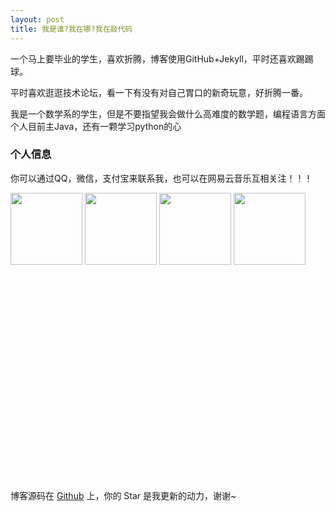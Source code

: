 ```yaml
---
layout: post
title: 我是谁?我在哪?我在敲代码 
---
```


一个马上要毕业的学生，喜欢折腾，博客使用GitHub+Jekyll，平时还喜欢踢踢球。
<p>
平时喜欢逛逛技术论坛，看一下有没有对自己胃口的新奇玩意，好折腾一番。
<p>
我是一个数学系的学生，但是不要指望我会做什么高难度的数学题，编程语言方面个人目前主Java，还有一颗学习python的心

<p>

<h3> 个人信息 </h3>  

你可以通过QQ，微信，支付宝来联系我，也可以在网易云音乐互相关注！！！
<br />
<div  style=" background:url(https://raw.githubusercontent.com/CR1753343566/cr1753343566.github.io/master/images/ab.jpg); width:780px;height:460px;margin:0 0;">
<img  src="https://raw.githubusercontent.com/CR1753343566/cr1753343566.github.io/master/images/qq.JPG" width="115" height="115" />
<img  src="https://raw.githubusercontent.com/CR1753343566/cr1753343566.github.io/master/images/wx.JPG" width="115" height="115" />
<img  src="https://raw.githubusercontent.com/CR1753343566/cr1753343566.github.io/master/images/zfb.JPG" width="115" height="115" />
<img src="https://raw.githubusercontent.com/CR1753343566/cr1753343566.github.io/master/images/wyy.jpg" width="115" height="115" />   
</div>

博客源码在 <a target="_blank" href='https://github.com/cr1753343566/cr1753343566.github.io/'>Github</a> 上，你的 Star 是我更新的动力，谢谢~










